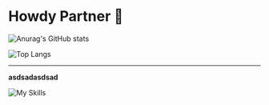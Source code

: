 # Howdy Partner 👾 
![Anurag's GitHub stats](https://github-readme-stats.vercel.app/api?username=sherifElhabibi&theme=aura&show_icons=true) 



![Top Langs](https://github-readme-stats.vercel.app/api/top-langs/?username=sherifElhabibi&theme=aura&layout=compact?)

<hr>
<strong>asdsadasdsad</strong> 

![My Skills](https://skillicons.dev/icons?i=c,cpp,js,html,css,jquery,bootstrap,sass&theme=light)
